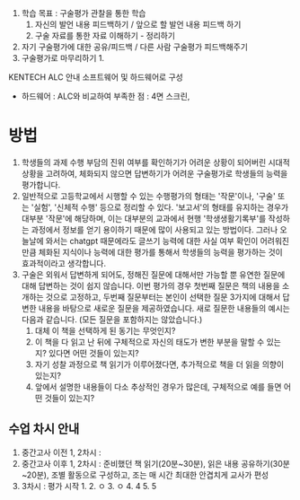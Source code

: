 1. 학습 목표 : 구술평가 관찰을 통한 학습
	1.  자신의 발언 내용 피드백하기 / 앞으로 할 발언 내용 피드백 하기
	2. 구술 자료를 통한 자료 이해하기 - 정리하기
2. 자기 구술평가에 대한 공유/피드백 / 다른 사람 구술평가 피드백해주기
3. 구술평가로 마무리하기
	1. 

KENTECH ALC 안내
	소프트웨어 및 하드웨어로 구성
- 하드웨어 : ALC와 비교하여 부족한 점 : 4면 스크린, 

# 방법
1. 학생들의 과제 수행 부담의 진위 여부를 확인하기가 어려운 상황이 되어버린 시대적 상황을 고려하여, 체화되지 않으면 답변하기가 어려운 구술평가로 학생들의 능력을 평가합니다.
2. 일반적으로 고등학교에서 시행할 수 있는 수행평가의 형태는 '작문'이나, '구술' 또는 '실험', '신체적 수행' 등으로 정리할 수 있다. '보고서'의 형태를 유지하는 경우가 대부분 '작문'에 해당하며, 이는 대부분의 교과에서 현행 '학생생활기록부'를 작성하는 과정에서 정보를 얻기 용이하기 때문에 많이 사용되고 있는 방법이다. 그러나 오늘날에 와서는 chatgpt 때문에라도 글쓰기 능력에 대한 사실 여부 확인이 어려워진 만큼 체화된 지식이나 능력에 대한 평가를 통해서 학생들의 능력을 평가하는 것이 효과적이라고 생각합니다.
3. 구술은 외워서 답변하게 되어도, 정해진 질문에 대해서만 가능할 뿐 유연한 질문에 대해 답변하는 것이 쉽지 않습니다. 이번 평가의 경우 첫번째 질문은 책의 내용을 소개하는 것으로 고정하고, 두번째 질문부터는 본인이 선택한 질문 3가지에 대해서 답변한 내용을 바탕으로 새로운 질문을 제공하였습니다. 새로 질문한 내용들의 예시는 다음과 같습니다. (모든 질문을 포함하지는 않았습니다.)
	1. 대체 이 책을 선택하게 된 동기는 무엇인지?
	2. 이 책을 다 읽고 난 뒤에 구체적으로 자신의 태도가 변한 부분을 말할 수 있는지? 있다면 어떤 것들이 있는지?
	3. 자기 성찰 과정으로 책 읽기가 이루어졌다면, 추가적으로 책을 더 읽을 의향이 있는지?
	4. 앞에서 설명한 내용들이 다소 추상적인 경우가 많은데, 구체적으로 예를 들면 어떤 것들이 있는지?

## 수업 차시 안내
1. 중간고사 이전 1, 2차시 : 
2. 중간고사 이후 1, 2차시 : 준비했던 책 읽기(20분~30분), 읽은 내용 공유하기(30분~20분), 조별 활동으로 구성하고, 조는 매 시간 최대한 안겹치게 교사가 편성
3. 3차시 : 평가 시작
	1. 
	2. ㅇ
	3. ㅇ
	4. 4
	5. 5